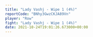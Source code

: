 ```yaml
---
title: "Lady Vashj - Wipe 1 (4%)"
reportCode: "BNhy3GwzCKJA89Vn"
player: "Row"
fight: "Lady Vashj - Wipe 1 (4%)"
date: 2021-10-24T19:01:26.673000+00:00
---
```

